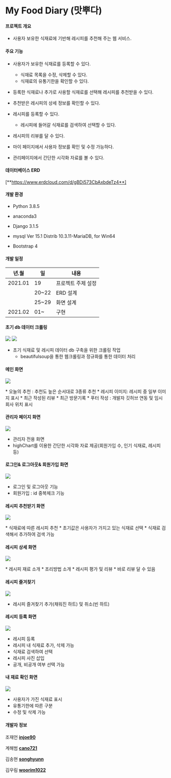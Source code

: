# My Food Diary (맛뿌다)

#### 프로젝트 개요

* 사용자 보유한 식재료에 기반해 레시피를 추천해 주는 웹 서비스.



#### 주요 기능

* 사용자가 보유한 식재료를 등록할 수 있다.
  * 식재료 목록을 수정, 삭제할 수 있다.
  * 식재료의 유통기한을 확인할 수 있다.
* 등록한 식재료나 추가로 사용할 식재료를 선택해 레시피를 추천받을 수 있다.
* 추천받은 레시피의 상세 정보를 확인할 수 있다.
* 레시피를 등록할 수 있다.
  * 레시피에 들어갈 식재료를 검색하여 선택할 수 있다.

* 레시피의 리뷰를 달 수 있다.
* 마이 페이지에서 사용자 정보를 확인 및 수정 가능하다.
* 관리페이지에서 간단한 시각화 자료를 볼 수 있다.




#### 데이터베이스 ERD

[**https://www.erdcloud.com/d/gBDj573CbAxbdeTz4**]



#### 개발 환경

* Python 3.8.5

* anaconda3

* Django 3.1.5

* mysql Ver 15.1 Distrib 10.3.11-MariaDB, for Win64

* Bootstrap 4



#### 개발 일정

| 년.월   | 일    | 내용               |
| ------- | ----- | ------------------ |
| 2021.01 | 19    | 프로젝트 주제 설정 |
|         | 20~22 | ERD 설계           |
|         | 25~29 | 화면 설계          |
| 2021.02 | 01~   | 구현               |



#### 초기 db 데이터 크롤링

<img src="https://github.com/cano721/my-food-diary/images/스크롤1.png?raw=true">

<img src="https://github.com/cano721/my-food-diary/images/스크롤2.png?raw=true">

* 초기 식재료 및 레시피 데이터 db 구축을 위한 크롤링 작업
  * beautifulsoup을 통한 웹크롤링과 정규화를 통한 데이터 처리



#### 메인 화면

<p aligin="center">
 <img src="https://user-images.githubusercontent.com/76922918/155883409-cf448176-a5ee-4a95-9776-710821fa944c.gif">
</p>
* 오늘의 추천 : 추천도 높은 순서대로 3종류 추천
* 레시피 이미지: 레시피 중 일부 이미지 표시
* 최근 작성된 리뷰
* 최근 방문기록
* 푸터 작성 : 개발자 깃허브 연동 및 임시 회사 위치 표시



#### 관리자 페이지 화면

<p aligin="center">
 <img src="https://user-images.githubusercontent.com/76922918/155886502-6f278e9f-b32b-4467-aa96-558fb1e60acf.gif">
</p>

* 관리자 전용 화면
* highChart를 이용한 간단한 시각화 자료 제공(회원가입 수, 인기 식재료, 레시피 등)



#### 로그인& 로그아웃& 회원가입 화면

<p aligin="center">
 <img src="https://user-images.githubusercontent.com/76922918/155886486-71727dc2-ab09-4798-bcb8-94402525c1c9.gif">
</p>

* 로그인 및 로그아웃 기능
* 회원가입 : id 중복체크 기능



#### 레시피 추천받기 화면

<p aligin="center">
 <img src="https://user-images.githubusercontent.com/76922918/155885367-d71ad042-8ad4-450b-a1fa-fc242b6e9960.gif">
</p>
* 식재료에 따른 레시피 추천
* 초기값은 사용자가 가지고 있는 식재료 선택
* 식재료 검색해서 추가하여 검색 가능



#### 레시피 상세 화면


<p aligin="center">
 <img src="https://user-images.githubusercontent.com/76922918/155885415-22016926-4663-40d2-a7b8-bc524b49286d.gif">
</p>
* 레시피 재료 소개
* 조리방법 소개
* 레시피 평가 및 리뷰
* 바로 리뷰 달 수 있음



#### 레시피 즐겨찾기

<p aligin="center">
 <img src="https://user-images.githubusercontent.com/76922918/155886499-30010abe-d1d3-4f8e-bc97-f702012b7623.gif">
</p>

* 레시피 즐겨찾기 추가(채워진 하트) 및 취소(빈 하트)



#### 레시피 등록 화면

<p aligin="center">
 <img src="https://user-images.githubusercontent.com/76922918/155887296-8b03dcf8-77ec-4227-960d-68b4ff0bf22b.gif">
</p>

* 레시피 등록
* 레시피 내 식재료 추가, 삭제 가능
* 식재료 검색하여 선택
* 레시피 사진 삽입
* 공개, 비공개 여부 선택 가능



#### 내 재료 확인 화면

<p aligin="center">
 <img src="https://user-images.githubusercontent.com/76922918/155886493-ad68e4ff-8ff3-4b51-bad0-03f4f7711725.gif">
</p>

* 사용자가 가진 식재료 표시
* 유통기한에 따른 구분
* 수정 및 삭제 가능




#### 개발자 정보

조재언 [**injoe90**](https://github.com/injoe90)

계해범 [**cano721**](https://github.com/cano721)

김송현 [**songhyunn**](https://github.com/songhyunn)

김우림 [**woorim1022**](https://github.com/woorim1022)

